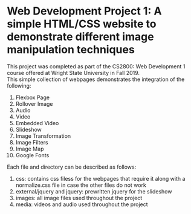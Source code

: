# Web Development Project 1: A simple HTML/CSS website to demonstrate different image manipulation techniques
This project was completed as part of the CS2800: Web Development 1 course offered at Wright State University in Fall 2019. <br />
This simple collection of webpages demonstrates the integration of the following: <br />
1. Flexbox Page
2. Rollover Image
3. Audio
4. Video
5. Embedded Video
6. Slideshow
7. Image Transformation
8. Image Filters
9. Image Map
10. Google Fonts

Each file and directory can be described as follows: <br />
1. css: contains css filess for the webpages that require it along with a normalize.css file in case the other files do not work
2. external/jquery and jquery: prewritten jquery for the slideshow
3. images: all image files used throughout the project
4. media: videos and audio used throughout the project

